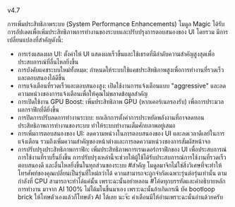 v4.7

การเพิ่มประสิทธิภาพระบบ (System Performance Enhancements)
โมดูล Magic ได้รับการอัปเดตเพื่อเพิ่มประสิทธิภาพการทำงานของระบบและปรับปรุงการตอบสนองของ UI โดยรวม มีการเปลี่ยนแปลงที่สำคัญดังนี้:
 * การเร่งแสดงผล UI: ตั้งค่าให้ UI แสดงผลเร็วขึ้นและใช้เธรดที่มีลำดับความสำคัญสูงสุดเพื่อประสบการณ์ที่ลื่นไหลยิ่งขึ้น
 * การบังคับแคชระบบใหม่ทั้งหมด: กำหนดให้ระบบใช้แคชประสิทธิภาพสูงเพื่อการทำงานที่รวดเร็วและตอบสนองได้ดีขึ้น
 * การแจ้งเตือนที่รวดเร็วและตอบสนองสูง: เปิดใช้งานการแจ้งเตือนแบบ "aggressive" และลดความหน่วงของการแจ้งเตือนเพื่อให้คุณไม่พลาดข้อมูลสำคัญ
 * การเปิดใช้งาน GPU Boost: เพิ่มประสิทธิภาพ GPU (หากเคอร์เนลรองรับ) เพื่อการประมวลผลกราฟิกที่ดียิ่งขึ้น
 * การปิดการปรับลดการทำงานระบบ: ยกเลิกการตั้งค่าการประหยัดพลังงานที่อาจลดทอนประสิทธิภาพการทำงานของระบบ ทำให้ระบบทำงานเต็มศักยภาพอยู่เสมอ
 * การเพิ่มการตอบสนองของ UI: ลดความหน่วงในการตอบสนองของ UI และลดเวลาดีเลย์ในการแจ้งเตือน รวมถึงเพิ่มความสำคัญของหน้าต่างและการลดความหน่วงของการสัมผัสหน้าจอ
 * การปรับปรุงประสิทธิภาพกราฟิก: เพิ่มประสิทธิภาพการเรนเดอร์กราฟิกของ UI เพื่อประสบการณ์การใช้งานที่ราบรื่นยิ่งขึ้น
การปรับปรุงเหล่านี้จะช่วยให้ผู้ใช้ได้รับประสบการณ์การใช้งานที่รวดเร็ว ตอบสนองดี และลื่นไหลยิ่งขึ้นในทุกส่วนของระบบ
#สำคัญ โมดูลมาจิกไม่ใช่สิ่งวิเศษที่จะทำให้โทรศัพท์ของคุณเปลี่ยนเป็นรุ่นที่ใหม่กว่าได้ ความสามารถจะถูกจำกัดเฉพาะรุ่นต่อรุ่นเท่านั้น ตามกำลังที่ CPU สามารถจะทำได้แค่นั้น เพราะฉะนั้นอย่าหลอน
#โค้ดทุกบรรทัดและคำอธิบายหลักการทำงาน มาจาก AI 100% ไม่ได้มโนขึ้นมาเอง เพราะฉะนั้นถ้าเกิดกรณี บัค bootloop brick ให้โทษตัวเองแล้วก็โทษตัว AI ได้เลย นะจ๊ะ คำเตือนมีให้อ่านเพราะฉะนั้นอ่านด้วยครับ
